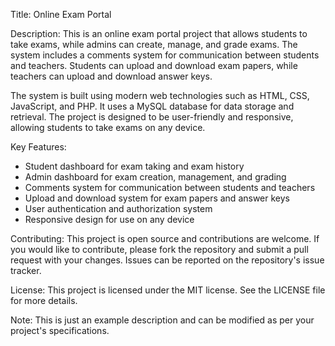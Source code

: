 
Title: Online Exam Portal

Description:
This is an online exam portal project that allows students to take exams, while admins can create, manage, and grade exams. The system includes a comments system for communication between students and teachers. Students can upload and download exam papers, while teachers can upload and download answer keys.

The system is built using modern web technologies such as HTML, CSS, JavaScript, and PHP. It uses a MySQL database for data storage and retrieval. The project is designed to be user-friendly and responsive, allowing students to take exams on any device.

Key Features:
- Student dashboard for exam taking and exam history
- Admin dashboard for exam creation, management, and grading
- Comments system for communication between students and teachers
- Upload and download system for exam papers and answer keys
- User authentication and authorization system
- Responsive design for use on any device

Contributing:
This project is open source and contributions are welcome. If you would like to contribute, please fork the repository and submit a pull request with your changes. Issues can be reported on the repository's issue tracker.

License:
This project is licensed under the MIT license. See the LICENSE file for more details.

Note: This is just an example description and can be modified as per your project's specifications.
